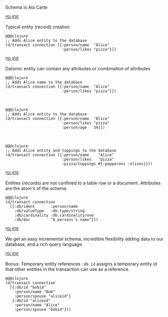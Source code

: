 Schema is Ala Carte

!SLIDE

Typical entity (record) creation

    @@@clojure
    ;; Adds Alice entity to the database
    (d/transact connection [{:person/name  "Alice"
                             :person/likes "pizza"}])

!SLIDE

Datomic entity can contain any attributes or combination of attributes

    @@@clojure
    ;; Adds Alice name to the database
    (d/transact connection [{:person/name  "Alice"
                             :person/likes "pizza"}])

<br />

    @@@clojure
    ;; Adds Alice entity to the database
    (d/transact connection [{:person/name  "Alice"
                             :person/likes "pizza"
                             :person/age   34}])
<br />

    @@@clojure
    ;; Adds Alice entity and toppings to the database
    (d/transact connection [{:person/name    "Alice"
                             :person/likes   "pizza"
                             :pizza/toppings #{:pepperoni :olives}}])

!SLIDE

Entities (records) are not confined to a table row or a document. Attributes are the atom's of the schema

    @@@clojure
    (d/transact connection
      [{:db/ident       :person/name
        :db/valueType   :db.type/string
        :db/cardinality :db.cardinality/one
        :db/doc         "A persons's name"}])

!SLIDE

We get an easy incremental schema, incredible flexibility adding data to our database, and a rich query language.

!SLIDE

Bonus: Temporary entity references
`:db.id` assigns a temporary entity id that other entities in the transaction can use as a reference.

	@@@clojure
	(d/transact connection
      [{:db/id "bobid"
	    :person/name "Bob"
	    :person/spouse "aliceid"}
	   {:db/id "aliceid"
	    :person/name "Alice"
	    :person/spouse "bobid"}])
